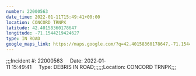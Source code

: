 ```yaml
---
number: 22000563
date_time: 2022-01-11T15:49:41+00:00
location: CONCORD TRNPK
latitude: 42.40158360178647
longitude: -71.1544219424627
type: IN ROAD
google_maps_link: https://maps.google.com/?q=42.40158360178647,-71.1544219424627
---
```


;;;Incident #: 22000563     Date: 2022‐01‐11 15:49:41     Type: DEBRIS IN ROAD;;;;;;Location: CONCORD TRNPK;;;
